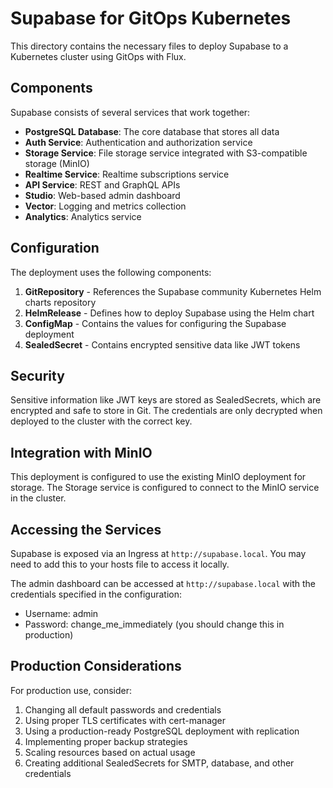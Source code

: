 # Supabase for GitOps Kubernetes

This directory contains the necessary files to deploy Supabase to a Kubernetes cluster using GitOps with Flux.

## Components

Supabase consists of several services that work together:

- **PostgreSQL Database**: The core database that stores all data
- **Auth Service**: Authentication and authorization service
- **Storage Service**: File storage service integrated with S3-compatible storage (MinIO)
- **Realtime Service**: Realtime subscriptions service
- **API Service**: REST and GraphQL APIs
- **Studio**: Web-based admin dashboard
- **Vector**: Logging and metrics collection
- **Analytics**: Analytics service

## Configuration

The deployment uses the following components:

1. **GitRepository** - References the Supabase community Kubernetes Helm charts repository
2. **HelmRelease** - Defines how to deploy Supabase using the Helm chart
3. **ConfigMap** - Contains the values for configuring the Supabase deployment
4. **SealedSecret** - Contains encrypted sensitive data like JWT tokens

## Security

Sensitive information like JWT keys are stored as SealedSecrets, which are encrypted and safe to store in Git. The credentials are only decrypted when deployed to the cluster with the correct key.

## Integration with MinIO

This deployment is configured to use the existing MinIO deployment for storage. The Storage service is configured to connect to the MinIO service in the cluster.

## Accessing the Services

Supabase is exposed via an Ingress at `http://supabase.local`. You may need to add this to your hosts file to access it locally.

The admin dashboard can be accessed at `http://supabase.local` with the credentials specified in the configuration:
- Username: admin
- Password: change_me_immediately (you should change this in production)

## Production Considerations

For production use, consider:

1. Changing all default passwords and credentials
2. Using proper TLS certificates with cert-manager
3. Using a production-ready PostgreSQL deployment with replication
4. Implementing proper backup strategies
5. Scaling resources based on actual usage
6. Creating additional SealedSecrets for SMTP, database, and other credentials 